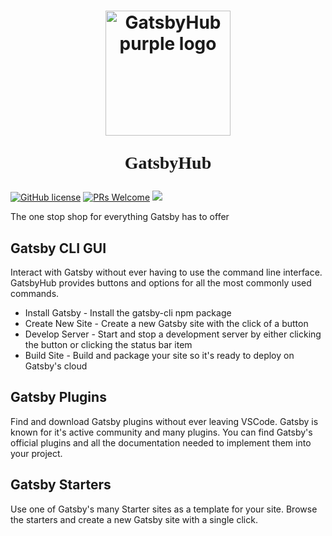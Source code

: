 <h1 align="center">
  <img align="center" src="./src/logo/GatsbyHub-purple-big.png" alt="GatsbyHub purple logo" width="200rem">
  <p align="center" style="font-family:futura">GatsbyHub</p>
</h1>

[![GitHub license](https://img.shields.io/badge/license-MIT-blue)](https://github.com/oslabs-beta/GatsbyHub/blob/main/LICENSE) [![PRs Welcome](https://img.shields.io/badge/PRs-welcome-brightgreen.svg)](https://github.com/oslabs-beta/GatsbyHub/pulls) [![](https://img.shields.io/badge/vscode--dev--community-gatsbyhub-blueviolet.svg?logo=slack&labelColor=555555)](https://vscode-slack.amod.io)

<!-- # GatsbyHub -->

The one stop shop for everything Gatsby has to offer

## Gatsby CLI GUI

Interact with Gatsby without ever having to use the command line interface. GatsbyHub provides buttons and options for all the most commonly used commands.

- Install Gatsby - Install the gatsby-cli npm package
- Create New Site - Create a new Gatsby site with the click of a button
- Develop Server - Start and stop a development server by either clicking the button or clicking the status bar item
- Build Site - Build and package your site so it's ready to deploy on Gatsby's cloud

## Gatsby Plugins

Find and download Gatsby plugins without ever leaving VSCode. Gatsby is known for it's active community and many plugins. You can find Gatsby's official plugins and all the documentation needed to implement them into your project.

## Gatsby Starters

Use one of Gatsby's many Starter sites as a template for your site. Browse the starters and create a new Gatsby site with a single click.
